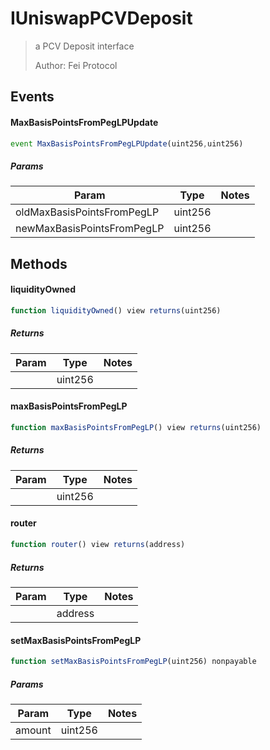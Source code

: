 # IUniswapPCVDeposit

> a PCV Deposit interface
> 
> Author: Fei Protocol

## Events

#### MaxBasisPointsFromPegLPUpdate

```javascript
event MaxBasisPointsFromPegLPUpdate(uint256,uint256)
```

##### Params

| Param | Type | Notes |
| ----- | ---- | ----- |
| oldMaxBasisPointsFromPegLP | uint256 |  |
| newMaxBasisPointsFromPegLP | uint256 |  |

## Methods

#### liquidityOwned

```javascript
function liquidityOwned() view returns(uint256)
```

##### Returns

| Param | Type | Notes |
| ----- | ---- | ----- |
|  | uint256 |  |

#### maxBasisPointsFromPegLP

```javascript
function maxBasisPointsFromPegLP() view returns(uint256)
```

##### Returns

| Param | Type | Notes |
| ----- | ---- | ----- |
|  | uint256 |  |

#### router

```javascript
function router() view returns(address)
```

##### Returns

| Param | Type | Notes |
| ----- | ---- | ----- |
|  | address |  |

#### setMaxBasisPointsFromPegLP

```javascript
function setMaxBasisPointsFromPegLP(uint256) nonpayable
```

##### Params

| Param | Type | Notes |
| ----- | ---- | ----- |
| amount | uint256 |  |
